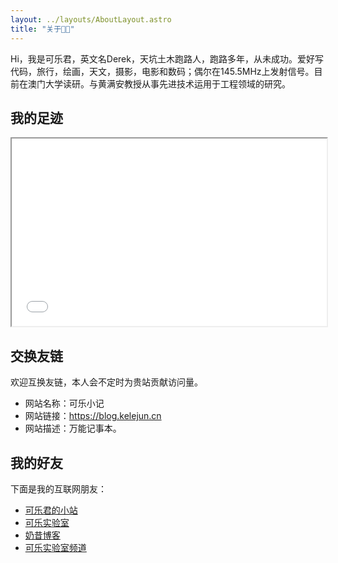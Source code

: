 ```yaml
---
layout: ../layouts/AboutLayout.astro
title: "关于🧑‍💻"
---
```


Hi，我是可乐君，英文名Derek，天坑土木跑路人，跑路多年，从未成功。爱好写代码，旅行，绘画，天文，摄影，电影和数码；偶尔在145.5MHz上发射信号。目前在澳门大学读研。与黄满安教授从事先进技术运用于工程领域的研究。 

## 我的足迹
<center><iframe scrolling=no style="min-height:300px !important;" src="/maps.html" width="100%"></iframe></center>

## 交换友链

欢迎互换友链，本人会不定时为贵站贡献访问量。
- 网站名称：可乐小记
- 网站链接：https://blog.kelejun.cn
- 网站描述：万能记事本。

## 我的好友

下面是我的互联网朋友：
- [可乐君的小站](https://kelejun.cn)
- [可乐实验室](https://edu.kelejun.cn)
- [奶昔博客](https://blog.xiaoayu.ren)
- [可乐实验室频道](https://memo.kelejun.cn)
